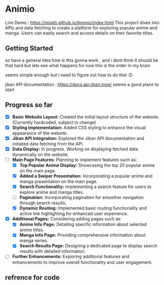 # Animio
Live Demo : https://miokh.github.io/Animio/index.html
This project dives into APIs and data fetching to create a platform for exploring popular anime and manga. Users can easily search and access details on their favorite titles.

## Getting Started 
so have a general idea how is this gonna work , and i dont think it should be that hard but lets see what happens for now this is the order in my brain 

seems simple enough but i need to figure out how to do that :D

jikan API documentation : https://docs.api.jikan.moe/  seems a good place to start


## Progress so far

- [x] **Basic Website Layout:** Created the initial layout structure of the website. (Currently hardcoded, subject to change)
- [x] **Styling Implementation:** Added CSS styling to enhance the visual appearance of the website.
- [x] **Jikan API Integration:** Explored the Jikan API documentation and initiated data fetching from the API.
- [x] **Data Display:** In progress. Working on displaying fetched data dynamically on the website.
- [ ] **Main Page Features:** Planning to implement features such as:
  - [x] **Top Popular Anime Display:** Showcasing the top 25 popular anime on the main page.
  - [x] **Added a Swiper Presentation:** Incorporating a popular anime and manga presentation on the main page.
  - [x] **Search Functionality:** Implementing a search feature for users to explore anime and manga titles.
  - [ ] **Pagination:** Incorporating pagination for smoother navigation through search results.
  - [x] **Dynamic Routing:** Implemented basic routing functionality and active link highlighting for enhanced user experience.
- [x] **Additional Pages:** Considering adding pages such as:
  - [x] **Anime Info Page:** Detailing specific information about selected anime titles.
  - [x] **Manga Info Page:** Providing comprehensive information about manga series.
  - [x] **Search Results Page:** Designing a dedicated page to display search results with detailed information.
- [ ] **Further Enhancements:** Exploring additional features and enhancements to improve overall functionality and user engagement.

## refrence for code


